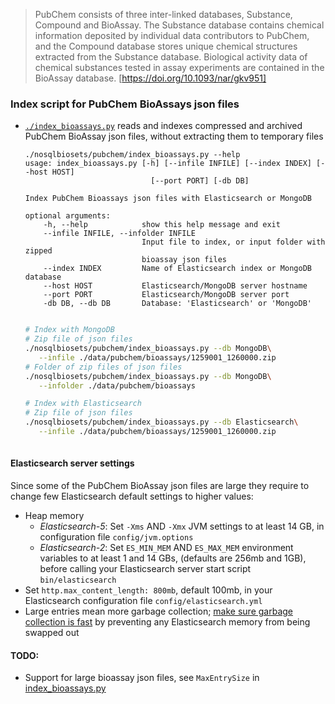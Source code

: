 
> PubChem consists of three inter-linked databases, Substance, Compound and BioAssay.
The Substance database contains chemical information deposited by individual
data contributors to PubChem,
and the Compound database stores unique chemical structures
extracted from the Substance database.
Biological activity data of chemical substances tested in assay experiments
are contained in the BioAssay database.
[https://doi.org/10.1093/nar/gkv951]

### Index script for PubChem BioAssays json files 

* [`./index_bioassays.py`](index_bioassays.py) reads and indexes
compressed and archived PubChem BioAssay json files,
without extracting them to temporary files

  ```
  ./nosqlbiosets/pubchem/index_bioassays.py --help
  usage: index_bioassays.py [-h] [--infile INFILE] [--index INDEX] [--host HOST]
                              [--port PORT] [-db DB]
    
  Index PubChem Bioassays json files with Elasticsearch or MongoDB
    
  optional arguments:
      -h, --help            show this help message and exit
      --infile INFILE, --infolder INFILE
                            Input file to index, or input folder with zipped
                            bioassay json files
      --index INDEX         Name of Elasticsearch index or MongoDB database
      --host HOST           Elasticsearch/MongoDB server hostname
      --port PORT           Elasticsearch/MongoDB server port
      -db DB, --db DB       Database: 'Elasticsearch' or 'MongoDB'
  ```

  ```bash

  # Index with MongoDB
  # Zip file of json files
  ./nosqlbiosets/pubchem/index_bioassays.py --db MongoDB\
     --infile ./data/pubchem/bioassays/1259001_1260000.zip
  # Folder of zip files of json files
  ./nosqlbiosets/pubchem/index_bioassays.py --db MongoDB\
     --infolder ./data/pubchem/bioassays

  # Index with Elasticsearch
  # Zip file of json files
  ./nosqlbiosets/pubchem/index_bioassays.py --db Elasticsearch\
     --infile ./data/pubchem/bioassays/1259001_1260000.zip
 
  ```

#### Elasticsearch server settings
Since some of the PubChem BioAssay json files are large they require to change
few Elasticsearch default settings to higher values:

* Heap memory
    * _Elasticsearch-5_: Set `-Xms` AND `-Xmx` JVM settings to at least 14 GB,
    in configuration file `config/jvm.options`
    * _Elasticsearch-2_: Set `ES_MIN_MEM` AND `ES_MAX_MEM` environment variables
     to at least 1 and 14 GBs,
     (defaults are 256mb and 1GB), before calling your Elasticsearch server
    start script `bin/elasticsearch`
* Set `http.max_content_length: 800mb`, default 100mb,
  in your Elasticsearch configuration file `config/elasticsearch.yml`
* Large entries mean more garbage collection;
  [make sure garbage collection is fast](
https://www.elastic.co/guide/en/elasticsearch/reference/current/setup-configuration-memory.html) 
  by preventing any Elasticsearch memory from being swapped out 


#### TODO:
* Support for large bioassay json files,
  see `MaxEntrySize` in [index_bioassays.py](index_bioassays.py)
